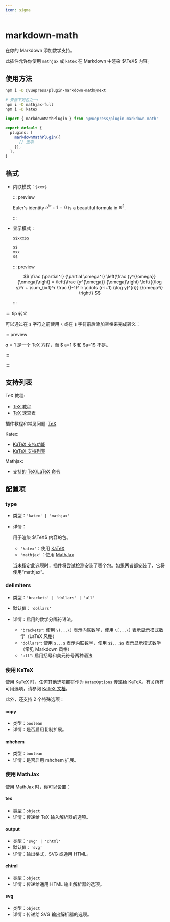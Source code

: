 ```yaml
---
icon: sigma
---
```


# markdown-math

<NpmBadge package="@vuepress/plugin-markdown-math" />

在你的 Markdown 添加数学支持。

此插件允许你使用 `mathjax` 或 `katex` 在 Markdown 中渲染 $\TeX$ 内容。

## 使用方法

```bash
npm i -D @vuepress/plugin-markdown-math@next

# 安装下列包之一:
npm i -D mathjax-full
npm i -D katex
```

```ts title=".vuepress/config.ts"
import { markdownMathPlugin } from '@vuepress/plugin-markdown-math'

export default {
  plugins: [
    markdownMathPlugin({
      // 选项
    }),
  ],
}
```

## 格式

- 内联模式：`$xxx$`

  ::: preview

  Euler's identity $e^{i\pi}+1=0$ is a beautiful formula in $\mathbb{R}^2$.

  :::

- 显示模式：

  ```md
  $$xxx$$

  $$
  xxx
  $$
  ```

  ::: preview

  $$
  \frac {\partial^r} {\partial \omega^r} \left(\frac {y^{\omega}} {\omega}\right)
  = \left(\frac {y^{\omega}} {\omega}\right) \left\{(\log y)^r + \sum_{i=1}^r \frac {(-1)^ Ir \cdots (r-i+1) (\log y)^{ri}} {\omega^i} \right\}
  $$

  :::

:::: tip 转义

可以通过在 `$` 字符之前使用 `\` 或在 `$` 字符前后添加空格来完成转义：

::: preview

$a=1$ 是一个 TeX 方程，而 $ a=1 $ 和 \$a=1$ 不是。

:::

::::

## 支持列表

TeX 教程:

- [TeX 教程](https://www.overleaf.com/learn/latex/Learn_LaTeX_in_30_minutes)
- [TeX 速查表](https://mdit-plugins.github.io/zh/tex.html#tex-tutorial)

插件教程和常见问题: [TeX](https://mdit-plugins.github.io/zh/tex.html#tex-%E6%95%99%E7%A8%8B)

Katex:

- [KaTeX 支持功能](https://katex.org/docs/supported.html)
- [KaTeX 支持列表](https://katex.org/docs/support_table.html)

Mathjax:

- [支持的 TeX/LaTeX 命令](https://docs.mathjax.org/en/latest/input/tex/macros/index.html#tex-commands)

## 配置项

### type

- 类型：`'katex' | 'mathjax'`
- 详情：

  用于渲染 $\TeX$ 内容的包。

  - `'katex'`：使用 [KaTeX](https://katex.org/)
  - `'mathjax'`：使用 [MathJax](https://www.mathjax.org/)

  当未指定此选项时，插件将尝试检测安装了哪个包。如果两者都安装了，它将使用“mathjax”。

### delimiters

- 类型：`'brackets' | 'dollars' | 'all'`
- 默认值：`'dollars'`
- 详情：启用的数学分隔符语法。

  - `"brackets"`: 使用 `\(...\)` 表示内联数学，使用 `\[...\]` 表示显示模式数学（LaTeX 风格）
  - `"dollars"`: 使用 `$...$` 表示内联数学，使用 `$$...$$` 表示显示模式数学（常见 Markdown 风格）
  - `"all"`: 启用括号和美元符号两种语法

### 使用 KaTeX

使用 KaTeX 时，任何其他选项都将作为 `KatexOptions` 传递给 KaTeX。有关所有可用选项，请参阅 [KaTeX 文档](https://katex.org/docs/options.html)。

此外，还支持 2 个特殊选项：

#### copy

- 类型：`boolean`
- 详情：是否启用复制扩展。

#### mhchem

- 类型：`boolean`
- 详情：是否启用 mhchem 扩展。

### 使用 MathJax

使用 MathJax 时，你可以设置：

#### tex

- 类型：`object`
- 详情：传递给 TeX 输入解析器的选项。

#### output

- 类型：`'svg' | 'chtml'`
- 默认值：`'svg'`
- 详情：输出格式，SVG 或通用 HTML。

#### chtml

- 类型：`object`
- 详情：传递给通用 HTML 输出解析器的选项。

#### svg

- 类型：`object`
- 详情：传递给 SVG 输出解析器的选项。
